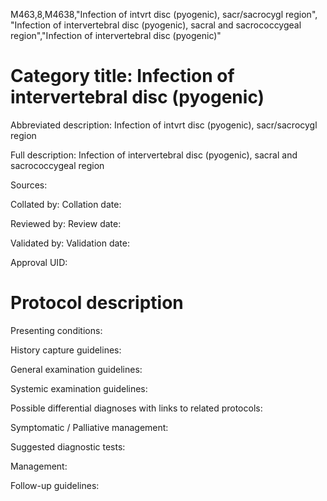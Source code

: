 M463,8,M4638,"Infection of intvrt disc (pyogenic), sacr/sacrocygl region", "Infection of intervertebral disc (pyogenic), sacral and sacrococcygeal region","Infection of intervertebral disc (pyogenic)"
# Category title: Infection of intervertebral disc (pyogenic)

Abbreviated description: Infection of intvrt disc (pyogenic), sacr/sacrocygl region

Full description: Infection of intervertebral disc (pyogenic), sacral and sacrococcygeal region

Sources:

Collated by:
Collation date:

Reviewed by:
Review date:

Validated by:
Validation date:

Approval UID:

# Protocol description

Presenting conditions:

History capture guidelines:

General examination guidelines:

Systemic examination guidelines:

Possible differential diagnoses with links to related protocols:

Symptomatic / Palliative management:

Suggested diagnostic tests:

Management:

Follow-up guidelines:
